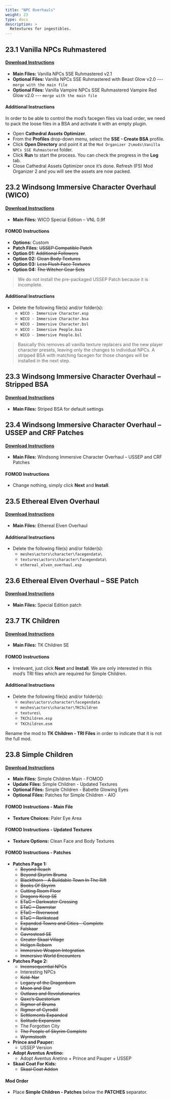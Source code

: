 ```yaml
---
title: "NPC Overhauls"
weight: 23
type: docs
description: >
  Retextures for ingestibles.
---
```


## 23.1 Vanilla NPCs Ruhmastered

#### [Download Instructions](https://www.nexusmods.com/skyrimspecialedition/mods/25977?tab=files)

* **Main Files:** Vanilla NPCs SSE Ruhmastered v2.1
* **Optional Files:** Vanilla NPCs SSE Ruhmastered with Beast Glow v2.0 --- `merge with the main file`
* **Optional Files:** Vanilla Vampire NPCs SSE Ruhmastered Vampire Red Glow v2.0 --- `merge with the main file`

#### Additional Instructions

In order to be able to control the mod’s facegen files via load order, we need to pack the loose files in a BSA and activate it with an empty plugin.

* Open **Cathedral Assets Optimizer**.
* From the **Profiles** drop-down menu, select the **SSE - Create BSA** profile.
* Click **Open Directory** and point it at the `Mod Organizer 2\mods\Vanilla NPCs SSE Ruhmastered` folder.
* Click **Run** to start the process. You can check the progress in the **Log** tab.
* Close Cathedral Assets Optimizer once it’s done. Refresh (F5) Mod Organizer 2 and you will see the assets are now packed.

## 23.2 Windsong Immersive Character Overhaul (WICO)

#### [Download Instructions](https://www.nexusmods.com/skyrimspecialedition/mods/2136?tab=files)

* **Main Files:** WICO Special Edition – VNL 0.9f

#### FOMOD Instructions

* **Options:** Custom
* **Patch Files:** ~~USSEP Compatible Patch~~
* **Option 01:** ~~Additional Followers~~
* **Option 02:** ~~Clean Body Textures~~
* **Option 03:** ~~Less Flush Face Textures~~
* **Option 04:** ~~The Witcher Gear Sets~~

> We do not install the pre-packaged USSEP Patch because it is incomplete. 

#### Additional Instructions

* Delete the following file(s) and/or folder(s):
  * `WICO - Immersive Character.esp`
  * `WICO - Immersive Character.bsa`
  * `WICO - Immersive Character.bsl`
  * `WICO - Immersive People.bsa`
  * `WICO - Immersive People.bsl`

> Basically this removes all vanilla texture replacers and the new player character presets, leaving only the changes to individual NPCs. A stripped BSA with matching facegen for those changes will be installed in the next step.

## 23.3 Windsong Immersive Character Overhaul – Stripped BSA

#### [Download Instructions](https://www.nexusmods.com/skyrimspecialedition/mods/5049?tab=files)

* **Main Files:** Striped BSA for default settings

## 23.4 Windsong Immersive Character Overhaul – USSEP and CRF Patches

#### [Download Instructions](https://www.nexusmods.com/skyrimspecialedition/mods/26092?tab=files)

* **Main Files:** Windsong Immersive Character Overhaul – USSEP and CRF Patches

#### FOMOD Instructions

* Change nothing, simply click **Next** and **Install**.

## 23.5 Ethereal Elven Overhaul

#### [Download Instructions](https://www.nexusmods.com/skyrim/mods/24273?tab=files)

* **Main Files:** Ethereal Elven Overhaul

#### Additional Instructions

* Delete the following file(s) and/or folder(s):
  * `meshes\actors\character\facegendata\`
  * `textures\actors\character\facegendata\`
  * `ethereal_elven_overhaul.esp`

## 23.6 Ethereal Elven Overhaul – SSE Patch

#### [Download Instructions](https://www.nexusmods.com/skyrimspecialedition/mods/7351?tab=files)

* **Main Files:** Special Edition patch

## 23.7 TK Children

#### [Download Instructions](https://www.nexusmods.com/skyrimspecialedition/mods/5916?tab=files)

* **Main Files:** TK Children SE

#### FOMOD Instructions

* Irrelevant, just click **Next** and **Install**. We are only interested in this mod’s TRI files which are required for Simple Children.

#### Additional Instructions

* Delete the following file(s) and/or folder(s):
  * `meshes\actors\character\facegendata`
  * `meshes\actors\character\TKChildren`
  * `textures\`
  * `TKChildren.esp`
  * `TKChildren.esm`

Rename the mod to **TK Children - TRI Files** in order to indicate that it is not the full mod.

## 23.8 Simple Children

#### [Download Instructions](https://www.nexusmods.com/skyrimspecialedition/mods/22789?tab=files)

* **Main Files:** Simple Children Main - FOMOD
* **Update Files:** Simple Children - Updated Textures
* **Optional Files:** Simple Children - Babette Glowing Eyes
* **Optional Files:** Patches for Simple Children - AIO

#### FOMOD Instructions - Main File

* **Texture Choices:** Paler Eye Area

#### FOMOD Instructions - Updated Textures

* **Texture Options:** Clean Face and Body Textures

#### FOMOD Instructions - Patches

* **Patches Page 1:**
  * ~~Beyond Reach~~
  * ~~Beyond Skyrim Bruma~~
  * ~~Blackthorn – A Buildable Town In The Rift~~
  * ~~Books Of Skyrim~~
  * ~~Cutting Room Floor~~
  * ~~Dragons Keep SE~~
  * ~~ETaC – Darkwater Crossing~~
  * ~~ETaC – Dawnstar~~
  * ~~ETaC – Riverwood~~
  * ~~ETaC – Rorikstead~~
  * ~~Expanded Towns and Cities – Complete~~
  * ~~Falskaar~~
  * ~~Gavrostead SE~~
  * ~~Greater Skaal Village~~
  * ~~Helgen Reborn~~
  * ~~Immersive Weapon Integration~~
  * ~~Immersive World Encounters~~
* **Patches Page 2:** 
  * ~~Inconsequential NPCs~~
  * Interesting NPCs
  * ~~Keld-Nar~~
  * ~~Legacy of the Dragonborn~~
  * ~~Moon and Star~~
  * ~~Outlaws and Revolutionaries~~
  * ~~Qaxe’s Questorium~~
  * ~~Rigmor of Bruma~~
  * ~~Rigmor of Cyrodiil~~
  * ~~Settlements Expanded~~
  * ~~Solitude Expansion~~
  * The Forgotten City
  * ~~The People of Skyrim Complete~~
  * ~~Wyrmstooth~~
* **Prince and Pauper:**
  * USSEP Version
* **Adopt Aventus Aretino:**
  * Adopt Aventus Aretino + Prince and Pauper + USSEP
* **Skaal Coat For Kids:**
  * ~~Skaal Coat Addon~~

#### Mod Order

* Place **Simple Children - Patches** below the **PATCHES** separator.